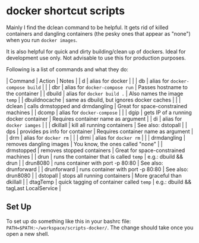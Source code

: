 # docker shortcut scripts

Mainly I find the dclean command to be helpful. It gets rid of killed containers and dangling containers (the pesky ones that appear as "none") when you run `docker images`.

It is also helpful for quick and dirty building/clean up of dockers. Ideal for development use only. Not advisable to use this for production purposes.

Following is a list of commands and what they do:

| Command		| Action 									| Notes									|
| d				| alias for docker							|										|
| db			| alias for `docker-compose build`			|										|
| dbr			| alias for `docker-compose run`			| Passes hostname to the container		|
| dbuild		| alias for `docker build .`				| Also names the image `temp`			|
| dbuildnocache	| same as dbuild, but ignores docker caches	|										|
| dclean		| calls drmstopped and drmdangling			| Great for space-constrained machines	|
| dcomp			| alias for `docker-compose` 				|										|
| dgip			| gets IP of a running docker container		| Requires container name as argument	|
| di			| alias for `docker iamges`					| 										|
| dkillall		| kill all running containers				| See also: dstopall					|
| dps			| provides ps info for container			| Requires container name as argument	|
| drm			| alias for `docker rm`						| 										|
| drmi			| alias for `docker rm`						| 										|
| drmdangling	| removes dangling images					| You know, the ones called "none"		|
| drmstopped	| removes stopped containers				| Great for space-constrained machines	|
| drun			| runs the container that is called `temp`	| e.g.: dbuild && drun					|
| drun8080		| runs container with port -p 80:80			| See also: drunforward					|
| drunforward	| runs container with port -p 80:80			| See also: drun8080					|
| dstopall		| stops all running containers				| More graceful than dkillall			|
| dtagTemp		| quick tagging of container called `temp`	| e.g.: dbuild && tagLast LocalService	|



## Set Up
To set up do something like this in your bashrc file: `PATH=$PATH:~/workspace/scripts-docker/`. The change should take once you open a new shell.
